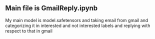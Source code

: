 
## Main file is GmailReply.ipynb
My main model is model.safetensors and taking email from gmail and categorizing it in interested and not interested labels and replying with respect to that 
in gmail
